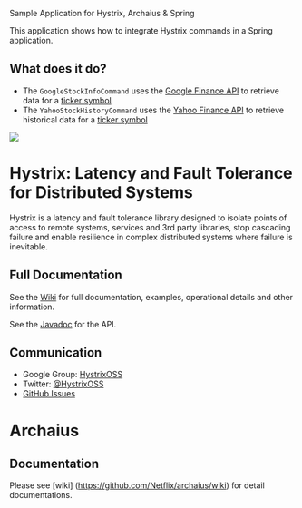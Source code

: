 Sample Application for Hystrix, Archaius & Spring

This application shows how to integrate Hystrix commands in a Spring application.

## What does it do?

- The ``` GoogleStockInfoCommand ``` uses the [Google Finance API](https://www.google.com/finance) to retrieve data for a [ticker symbol](http://en.wikipedia.org/wiki/Ticker_symbol)
- The ``` YahooStockHistoryCommand ``` uses the [Yahoo Finance API](http://finance.yahoo.com/) to retrieve historical data for a [ticker symbol](http://en.wikipedia.org/wiki/Ticker_symbol)




<img src="http://netflix.github.com/Hystrix/images/hystrix-logo-tagline-850.png">

# Hystrix: Latency and Fault Tolerance for Distributed Systems

Hystrix is a latency and fault tolerance library designed to isolate points of access to remote systems, services and 3rd party libraries, stop cascading failure and enable resilience in complex distributed systems where failure is inevitable.

## Full Documentation

See the [Wiki](https://github.com/Netflix/Hystrix/wiki/) for full documentation, examples, operational details and other information.

See the [Javadoc](http://netflix.github.com/Hystrix/javadoc) for the API.

## Communication

- Google Group: [HystrixOSS](http://groups.google.com/d/forum/hystrixoss)
- Twitter: [@HystrixOSS](http://twitter.com/HystrixOSS)
- [GitHub Issues](https://github.com/Netflix/Hystrix/issues)

Archaius
=====

Documentation
--------------
Please see [wiki] (https://github.com/Netflix/archaius/wiki) for detail documentations.